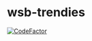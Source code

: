 # wsb-trendies

[![CodeFactor](https://www.codefactor.io/repository/github/xmcnulty/wsb-trendies/badge/develop)](https://www.codefactor.io/repository/github/xmcnulty/wsb-trendies/overview/develop)
